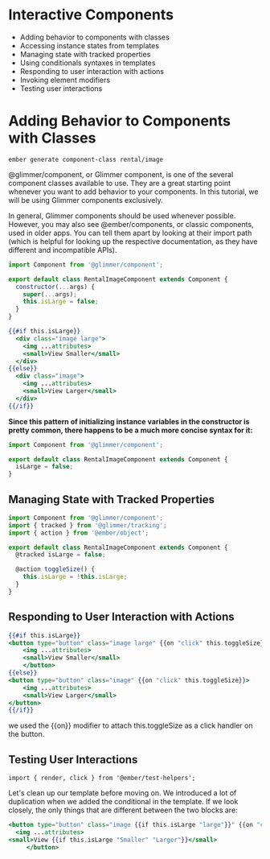 # Interactive Components

- Adding behavior to components with classes
- Accessing instance states from templates
- Managing state with tracked properties
- Using conditionals syntaxes in templates
- Responding to user interaction with actions
- Invoking element modifiers
- Testing user interactions

# Adding Behavior to Components with Classes

`ember generate component-class rental/image`

@glimmer/component, or Glimmer component, is one of the several component classes available to use. They are a great starting point whenever you want to add behavior to your components. In this tutorial, we will be using Glimmer components exclusively.

In general, Glimmer components should be used whenever possible. However, you may also see @ember/components, or classic components, used in older apps. You can tell them apart by looking at their import path (which is helpful for looking up the respective documentation, as they have different and incompatible APIs).

```js
import Component from '@glimmer/component';

export default class RentalImageComponent extends Component {
  constructor(...args) {
    super(...args);
    this.isLarge = false;
  }
}
```

```hbs
{{#if this.isLarge}}
  <div class="image large">
    <img ...attributes>
    <small>View Smaller</small>
  </div>
{{else}}
  <div class="image">
    <img ...attributes>
    <small>View Larger</small>
  </div>
{{/if}}
```


**Since this pattern of initializing instance variables in the constructor is pretty common, there happens to be a much more concise syntax for it:**

```js
import Component from '@glimmer/component';

export default class RentalImageComponent extends Component {
  isLarge = false;
}
```

## Managing State with Tracked Properties

```js
import Component from '@glimmer/component';
import { tracked } from '@glimmer/tracking';
import { action } from '@ember/object';

export default class RentalImageComponent extends Component {
  @tracked isLarge = false;

  @action toggleSize() {
    this.isLarge = !this.isLarge;
  }
}
```

## Responding to User Interaction with Actions

```hbs
{{#if this.isLarge}}
<button type="button" class="image large" {{on "click" this.toggleSize}}>
    <img ...attributes>
    <small>View Smaller</small>
    </button>
{{else}}
<button type="button" class="image" {{on "click" this.toggleSize}}>
    <img ...attributes>
    <small>View Larger</small>
</button>
{{/if}}
```

we used the {{on}} modifier to attach this.toggleSize as a click handler on the button.

## Testing User Interactions

`import { render, click } from '@ember/test-helpers';`

Let's clean up our template before moving on. We introduced a lot of duplication when we added the conditional in the template. If we look closely, the only things that are different between the two blocks are:

```hbs
<button type="button" class="image {{if this.isLarge "large"}}" {{on "click" this.toggleSize}}>
  <img ...attributes>
<small>View {{if this.isLarge "Smaller" "Larger"}}</small>
     </button>
```